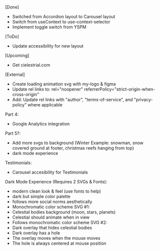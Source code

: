 [Done]

- Switched from Accordion layout to Carousel layout
- Switch from useContext to use-context-selector
- Implement toggle switch from YSPM

[ToDo]

- Update accessibility for new layout

[Upcoming]

- Get cielestrial.com

[External]

- Create loading animation svg with my-logo & figma
- Update rel links to:
  rel="noopener"
  referrerPolicy="strict-origin-when-cross-origin"
- Add: Update rel links with "author", "terms-of-service", and "privacy-policy" where applicable

Part 4:

- Google Analytics integration

Part 5?:

- Add more svgs to background
  (Winter Example: snowman, snow covered ground at footer, christmas reefs hanging from top)
- dark mode experience

Testimonials:

- Carousel accesibility for Testimonials

Dark Mode Experience (Requires 2 SVGs & Fonts):

- modern clean look & feel (use fonts to help)
- dark but simple color palette
- follows more social norms aesthetically
- Monochromatic color scheme
  SVG #1:
- Celestial bodies background (moon, stars, planets)
- Celestial should animate when in view
- Follows monochromatic color scheme
  SVG #2:
- Dark overlay that hides celestial bodies
- Dark overlay has a hole
- The overlay moves when the mouse moves
- The hole is always centered at mouse position
